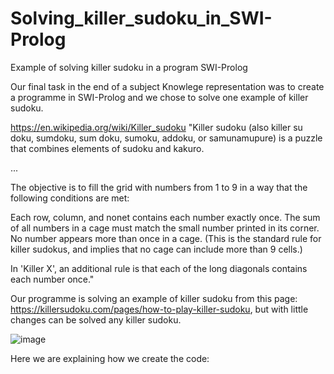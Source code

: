 # Solving_killer_sudoku_in_SWI-Prolog
Example of solving killer sudoku in a program SWI-Prolog

Our final task in the end of a subject Knowlege representation was to create a programme in SWI-Prolog and we chose to solve one example of killer sudoku.

https://en.wikipedia.org/wiki/Killer_sudoku
"Killer sudoku (also killer su doku, sumdoku, sum doku, sumoku, addoku, or samunamupure) is a puzzle that combines elements of sudoku and kakuro.

...

The objective is to fill the grid with numbers from 1 to 9 in a way that the following conditions are met:

Each row, column, and nonet contains each number exactly once.
The sum of all numbers in a cage must match the small number printed in its corner.
No number appears more than once in a cage. (This is the standard rule for killer sudokus, and implies that no cage can include more than 9 cells.)

In 'Killer X', an additional rule is that each of the long diagonals contains each number once."


Our programme is solving an example of killer sudoku from this page: 
https://killersudoku.com/pages/how-to-play-killer-sudoku,
but with little changes can be solved any killer sudoku. 

![image](https://user-images.githubusercontent.com/106586406/171146099-79a4a0e9-326a-4a56-9617-847bbb1230eb.png)

Here we are explaining how we create the code: 
